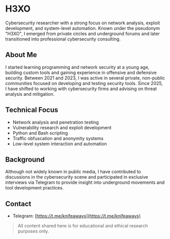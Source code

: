 # H3XO

Cybersecurity researcher with a strong focus on network analysis, exploit development, and system-level automation. Known under the pseudonym "H3XO", I emerged from private circles and underground forums and later transitioned into professional cybersecurity consulting.

## About Me

I started learning programming and network security at a young age, building custom tools and gaining experience in offensive and defensive security. Between 2021 and 2023, I was active in several private, non-public communities focused on developing and testing security tools. Since 2025, I have shifted to working with cybersecurity firms and advising on threat analysis and mitigation.

## Technical Focus

- Network analysis and penetration testing
- Vulnerability research and exploit development
- Python and Bash scripting
- Traffic obfuscation and anonymity systems
- Low-level system interaction and automation

## Background

Although not widely known in public media, I have contributed to discussions in the cybersecurity scene and participated in exclusive interviews via Telegram to provide insight into underground movements and tool development practices.

## Contact

- Telegram: [https://t.me/knifeaways](https://t.me/knifeaways)

> All content shared here is for educational and ethical research purposes only.
